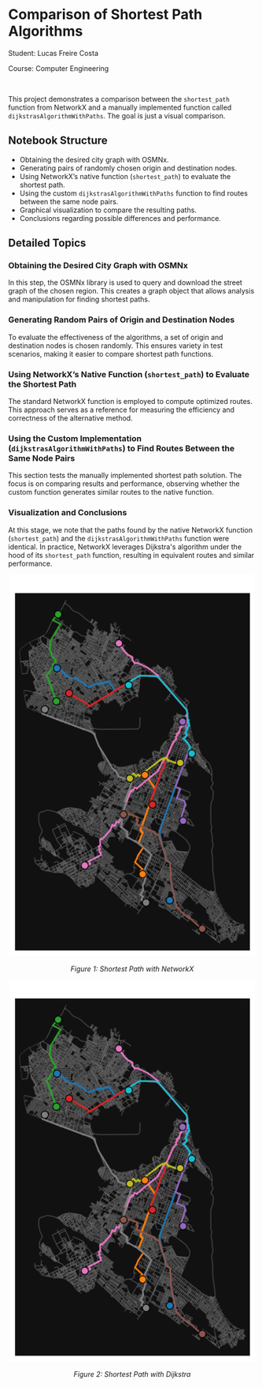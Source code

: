 # Comparison of Shortest Path Algorithms

Student: Lucas Freire Costa

Course: Computer Engineering

<div align="center">
    <a href="">
      <img src="">
    </a>
</div>

This project demonstrates a comparison between the `shortest_path` function from NetworkX and a manually implemented function called `dijkstrasAlgorithmWithPaths`. The goal is just a visual comparison.

## Notebook Structure

- Obtaining the desired city graph with OSMNx.  
- Generating pairs of randomly chosen origin and destination nodes.  
- Using NetworkX’s native function (`shortest_path`) to evaluate the shortest path.  
- Using the custom `dijkstrasAlgorithmWithPaths` function to find routes between the same node pairs.  
- Graphical visualization to compare the resulting paths.  
- Conclusions regarding possible differences and performance.

## Detailed Topics

### Obtaining the Desired City Graph with OSMNx
In this step, the OSMNx library is used to query and download the street graph of the chosen region. This creates a graph object that allows analysis and manipulation for finding shortest paths.

### Generating Random Pairs of Origin and Destination Nodes
To evaluate the effectiveness of the algorithms, a set of origin and destination nodes is chosen randomly. This ensures variety in test scenarios, making it easier to compare shortest path functions.

### Using NetworkX’s Native Function (`shortest_path`) to Evaluate the Shortest Path
The standard NetworkX function is employed to compute optimized routes. This approach serves as a reference for measuring the efficiency and correctness of the alternative method.

### Using the Custom Implementation (`dijkstrasAlgorithmWithPaths`) to Find Routes Between the Same Node Pairs
This section tests the manually implemented shortest path solution. The focus is on comparing results and performance, observing whether the custom function generates similar routes to the native function.

### Visualization and Conclusions
At this stage, we note that the paths found by the native NetworkX function (`shortest_path`) and the `dijkstrasAlgorithmWithPaths` function were identical. In practice, NetworkX leverages Dijkstra's algorithm under the hood of its `shortest_path` function, resulting in equivalent routes and similar performance.

<div style="text-align: center;">
  <img src="./imgs/networkx.png" alt="Networkx" width="500"/>
  <p><em>Figure 1: Shortest Path with NetworkX</em></p>
</div>

<div style="text-align: center;">
  <img src="./imgs/dijkstra.png" alt="Dijkstra" width="500"/>
  <p><em>Figure 2: Shortest Path with Dijkstra</em></p>
</div>
